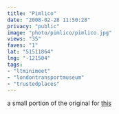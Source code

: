 ```yaml
---
title: "Pimlico"
date: "2008-02-28 11:50:28"
privacy: "public"
image: "photo/pimlico/pimlico.jpg"
views: "35"
faves: "1"
lat: "51511864"
lng: "-121504"
tags:
- "ltminimeet"
- "londontransportmuseum"
- "trustedplaces"
---
```

a small portion of the original for <a href="http://www.ltmcollection.org/posters/poster/link.html?IXinv=1995/1823">this</a>
